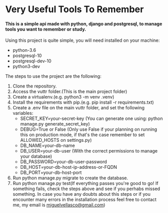 <h1>Very Useful Tools To Remember</h1>

<h4>This is a simple api made with python, django and postgresql, to manage tools you want to remember or study.</h4>

Using this project is quite simple, you will need installed on your machine:
  - python-3.6
  - postgresql-10
  - postgresql-dev-10
  - python3-dev

The steps to use the project are the following:

1) Clone the repository.
2) Access the vuttr folder.(This is the main project folder)
3) Create a virtualenv.(e.g. python3 -m venv .venv)
4) Install the requirements with pip.(e.g. pip install -r requirements.txt)
5) Create a .env file on the main vuttr folder, and set the following variables:
    - SECRET_KEY=your-secret-key (You can generate one using: python manage.py generate_secret_key)
    - DEBUG=True or False (Only use False if your planning on running this on production mode, if that's the case remember to set ALLOWED_HOSTS on settings.py)
    - DB_NAME=your-db-name
    - DB_USER=your-db-user (With the correct permissions to manage your database)
    - DB_PASSWORD=your-db-user-password
    - DB_HOST=your-db-host-ip-address-or-FQDN
    - DB_PORT=your-db-host-port
6) Run python manage.py migrate to create the database.
7) Run python manage.py test(If everything passes you're good to go! If something fails, check the steps above and see if you perhabs missed something. In case you have any doubts about this steps or if you encounter many errors in the installation process feel free to contact me, my email is miguelvellasco@gmail.com)
